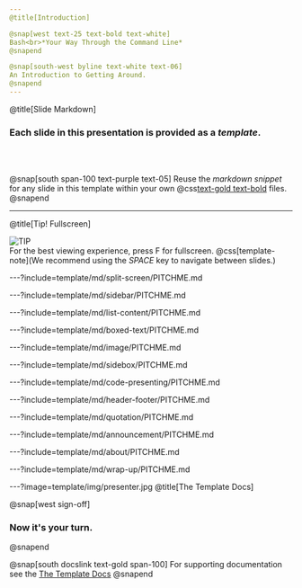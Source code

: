 ```yaml
---
@title[Introduction]

@snap[west text-25 text-bold text-white]
Bash<br>*Your Way Through the Command Line*
@snapend

@snap[south-west byline text-white text-06]
An Introduction to Getting Around.
@snapend
---
```


@title[Slide Markdown]

### Each slide in this presentation is provided as a _template_.

<br><br>

@snap[south span-100 text-purple text-05]
Reuse the _markdown snippet_ for any slide in this template within your own @css[text-gold text-bold](PITCHME.md) files.
@snapend

---

@title[Tip! Fullscreen]

![TIP](template/img/tip.png)
<br>
For the best viewing experience, press F for fullscreen.
@css[template-note](We recommend using the _SPACE_ key to navigate between slides.)

---?include=template/md/split-screen/PITCHME.md

---?include=template/md/sidebar/PITCHME.md

---?include=template/md/list-content/PITCHME.md

---?include=template/md/boxed-text/PITCHME.md

---?include=template/md/image/PITCHME.md

---?include=template/md/sidebox/PITCHME.md

---?include=template/md/code-presenting/PITCHME.md

---?include=template/md/header-footer/PITCHME.md

---?include=template/md/quotation/PITCHME.md

---?include=template/md/announcement/PITCHME.md

---?include=template/md/about/PITCHME.md

---?include=template/md/wrap-up/PITCHME.md

---?image=template/img/presenter.jpg
@title[The Template Docs]

@snap[west sign-off]

### Now it's your turn.

@snapend

@snap[south docslink text-gold span-100]
For supporting documentation see the [The Template Docs](https://gitpitch.com/docs/the-template)
@snapend
